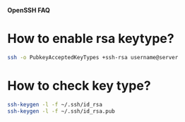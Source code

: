 **OpenSSH FAQ**
# How to enable rsa keytype?
```bash
ssh -o PubkeyAcceptedKeyTypes +ssh-rsa username@server
```

# How to check key type?
```bash
ssh-keygen -l -f ~/.ssh/id_rsa
ssh-keygen -l -f ~/.ssh/id_rsa.pub
```
